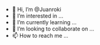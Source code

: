 - 👋 Hi, I’m @Juanroki
- 👀 I’m interested in ...
- 🌱 I’m currently learning ...
- 💞️ I’m looking to collaborate on ...
- 📫 How to reach me ...

<!---
Juanroki/Juanroki is a ✨ special ✨ repository because its `README.md` (this file) appears on your GitHub profile.
You can click the Preview link to take a look at your changes.
--->
